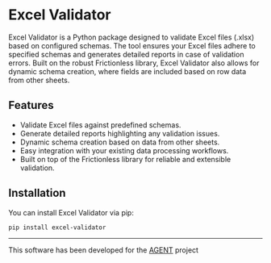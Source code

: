 # Excel Validator

Excel Validator is a Python package designed to validate Excel files (.xlsx) based on configured schemas. The tool ensures your Excel files adhere to specified schemas and generates detailed reports in case of validation errors. Built on the robust Frictionless library, Excel Validator also allows for dynamic schema creation, where fields are included based on row data from other sheets.

## Features

* Validate Excel files against predefined schemas.
* Generate detailed reports highlighting any validation issues.
* Dynamic schema creation based on data from other sheets.
* Easy integration with your existing data processing workflows.
* Built on top of the Frictionless library for reliable and extensible validation.

## Installation

You can install Excel Validator via pip:

```
pip install excel-validator
```


---
This software has been developed for the [AGENT](https://www.agent-project.eu/) project


